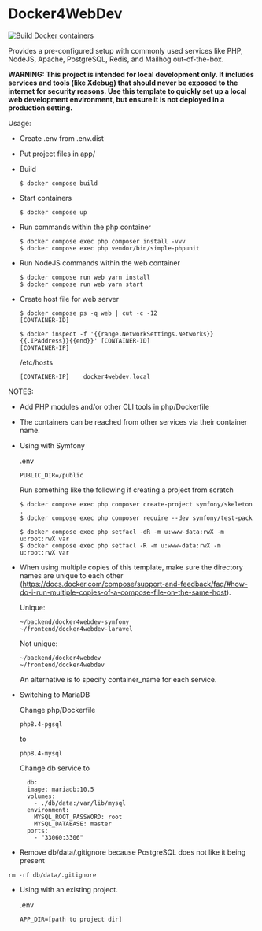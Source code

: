 # Docker4WebDev

[![Build Docker containers](https://github.com/iamhappycoder/docker4webdev/actions/workflows/build.yml/badge.svg?branch=master)](https://github.com/iamhappycoder/docker4webdev/actions/workflows/build.yml)

Provides a pre-configured setup with commonly used services like PHP, NodeJS, Apache, PostgreSQL, Redis, and Mailhog out-of-the-box.

**WARNING: This project is intended for local development only. It includes services and tools (like Xdebug) that should never be exposed to the internet for security reasons. 
Use this template to quickly set up a local web development environment, but ensure it is not deployed in a production setting.**

Usage:

- Create .env from .env.dist

- Put project files in app/

- Build

  `````$ docker compose build`````

- Start containers

  `````$ docker compose up`````
  
- Run commands within the php container

  ```
  $ docker compose exec php composer install -vvv
  $ docker compose exec php vendor/bin/simple-phpunit
  ```

- Run NodeJS commands within the web container

  ```
  $ docker compose run web yarn install
  $ docker compose run web yarn start
  ```
  
- Create host file for web server

  ```
  $ docker compose ps -q web | cut -c -12
  [CONTAINER-ID]
  
  $ docker inspect -f '{{range.NetworkSettings.Networks}}{{.IPAddress}}{{end}}' [CONTAINER-ID]
  [CONTAINER-IP]
  ```

  /etc/hosts
  ```
  [CONTAINER-IP]    docker4webdev.local
  ```
  
NOTES:

- Add PHP modules and/or other CLI tools in php/Dockerfile
- The containers can be reached from other services via their container name.
- Using with Symfony

  .env

  ```
  PUBLIC_DIR=/public
  ```
  
  Run something like the following if creating a project from scratch
  
  ```
  $ docker compose exec php composer create-project symfony/skeleton .
  $ docker compose exec php composer require --dev symfony/test-pack
  
  $ docker compose exec php setfacl -dR -m u:www-data:rwX -m u:root:rwX var
  $ docker compose exec php setfacl -R -m u:www-data:rwX -m u:root:rwX var
  ```
- When using multiple copies of this template, make sure the directory names are unique to each other (https://docs.docker.com/compose/support-and-feedback/faq/#how-do-i-run-multiple-copies-of-a-compose-file-on-the-same-host).

  Unique:

  ```
  ~/backend/docker4webdev-symfony
  ~/frontend/docker4webdev-laravel
  ```

  Not unique:

  ```
  ~/backend/docker4webdev
  ~/frontend/docker4webdev
  ```

  An alternative is to specify container_name for each service.

- Switching to MariaDB

  Change php/Dockerfile
  
  ```php8.4-pgsql```
  
  to
  
  ```php8.4-mysql```
  
  Change db service to
  
  ```
    db:
    image: mariadb:10.5
    volumes:
      - ./db/data:/var/lib/mysql
    environment:
      MYSQL_ROOT_PASSWORD: root
      MYSQL_DATABASE: master
    ports:
      - "33060:3306"
  ```
  
 - Remove db/data/.gitignore because PostgreSQL does not like it being present
  
  ```rm -rf db/data/.gitignore```


- Using with an existing project.

  .env
  ```
  APP_DIR=[path to project dir]
  ```